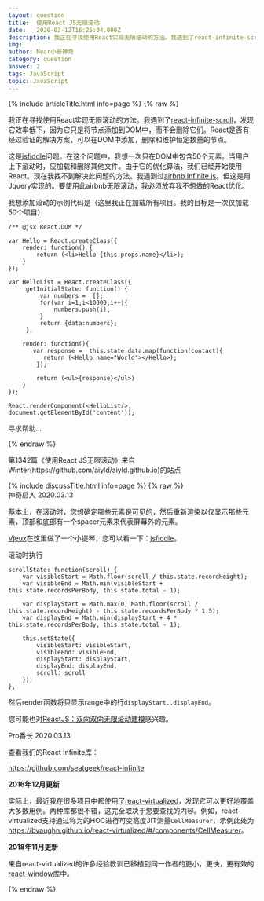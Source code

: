 ```yaml
---
layout: question
title:  使用React JS无限滚动
date:   2020-03-12T16:25:04.000Z
description: 我正在寻找使用React实现无限滚动的方法。我遇到了react-infinite-scroll，发现它效率低下，因为它只是将节点添加到DOM中，而不会删除...
img: 
author: Near小哥神奇
category: question
answer: 2
tags: JavaScript
topic: JavaScript
---
```

<div class="article-root">
  <div class="article">
    {% include articleTitle.html info=page %}
    {% raw %}
    <div class="article-content"><p><font style="vertical-align: inherit;"><font style="vertical-align: inherit;">我正在寻找使用React实现无限滚动的方法。</font><font style="vertical-align: inherit;">我遇到了</font></font><a href="https://github.com/guillaumervls/react-infinite-scroll"><font style="vertical-align: inherit;"><font style="vertical-align: inherit;">react-infinite-scroll</font></font></a><font style="vertical-align: inherit;"><font style="vertical-align: inherit;">，发现它效率低下，因为它只是将节点添加到DOM中，而不会删除它们。</font><font style="vertical-align: inherit;">React是否有经过验证的解决方案，可以在DOM中添加，删除和维护恒定数量的节点。</font></font></p>

<p><font style="vertical-align: inherit;"><font style="vertical-align: inherit;">这是</font></font><a href="http://jsfiddle.net/rajeevprasanna/d24HR/41/"><font style="vertical-align: inherit;"><font style="vertical-align: inherit;">jsfiddle</font></font></a><font style="vertical-align: inherit;"><font style="vertical-align: inherit;">问题。</font><font style="vertical-align: inherit;">在这个问题中，我想一次只在DOM中包含50个元素。</font><font style="vertical-align: inherit;">当用户上下滚动时，应加载和删除其他文件。</font><font style="vertical-align: inherit;">由于它的优化算法，我们已经开始使用React。</font><font style="vertical-align: inherit;">现在我找不到解决此问题的方法。</font><font style="vertical-align: inherit;">我遇到过</font></font><a href="http://airbnb.github.io/infinity/"><font style="vertical-align: inherit;"><font style="vertical-align: inherit;">airbnb Infinite js</font></font></a><font style="vertical-align: inherit;"><font style="vertical-align: inherit;">。</font><font style="vertical-align: inherit;">但这是用Jquery实现的。</font><font style="vertical-align: inherit;">要使用此airbnb无限滚动，我必须放弃我不想做的React优化。</font></font></p>

<p><font style="vertical-align: inherit;"><font style="vertical-align: inherit;">我想添加滚动的示例代码是（这里我正在加载所有项目。我的目标是一次仅加载50个项目）</font></font></p>

<pre><code>/** @jsx React.DOM */<font></font>
<font></font>
var Hello = React.createClass({<font></font>
    render: function() {<font></font>
        return (&lt;li&gt;Hello {this.props.name}&lt;/li&gt;);<font></font>
    }<font></font>
});<font></font>
<font></font>
var HelloList = React.createClass({ <font></font>
     getInitialState: function() {                            <font></font>
         var numbers =  [];<font></font>
         for(var i=1;i&lt;10000;i++){<font></font>
             numbers.push(i);<font></font>
         }<font></font>
         return {data:numbers};<font></font>
     },<font></font>
<font></font>
    render: function(){<font></font>
       var response =  this.state.data.map(function(contact){          <font></font>
          return (&lt;Hello name="World"&gt;&lt;/Hello&gt;);<font></font>
        });<font></font>
<font></font>
        return (&lt;ul&gt;{response}&lt;/ul&gt;)<font></font>
    }<font></font>
});<font></font>
<font></font>
React.renderComponent(&lt;HelloList/&gt;, document.getElementById('content'));<font></font>
</code></pre>

<p><font style="vertical-align: inherit;"><font style="vertical-align: inherit;">寻求帮助...</font></font></p></div>
    {% endraw %}
  </div>
  <p class="winter_mark">第1342篇《使用React JS无限滚动》来自Winter(https://github.com/aiyld/aiyld.github.io)的站点</p>
  <div class="discuss-wrapper">
    {% include discussTitle.html info=page %}
    {% raw %}
    <div class="discuss-item">
        <div class="discuss-parent">
          <div class="discuss-meta">
            <span class="discuss-user">神奇启人</span>
            <span class="discuss-time">2020.03.13</span>
          </div>
          <div class="discuss-comment"><p><font style="vertical-align: inherit;"><font style="vertical-align: inherit;">基本上，在滚动时，您想确定哪些元素是可见的，然后重新渲染以仅显示那些元素，顶部和底部有一个spacer元素来代表屏幕外的元素。</font></font></p>

<p><a href="https://github.com/vjeux" rel="nofollow noreferrer"><font style="vertical-align: inherit;"><font style="vertical-align: inherit;">Vjeux</font></font></a><font style="vertical-align: inherit;"><font style="vertical-align: inherit;">在这里做了一个小提琴，您可以看一下：</font></font><a href="http://jsfiddle.net/vjeux/KbWJ2/9/" rel="nofollow noreferrer"><font style="vertical-align: inherit;"><font style="vertical-align: inherit;">jsfiddle</font></font></a><font style="vertical-align: inherit;"><font style="vertical-align: inherit;">。</font></font></p>

<p><font style="vertical-align: inherit;"><font style="vertical-align: inherit;">滚动时执行</font></font></p>

<pre><code>scrollState: function(scroll) {<font></font>
    var visibleStart = Math.floor(scroll / this.state.recordHeight);<font></font>
    var visibleEnd = Math.min(visibleStart + this.state.recordsPerBody, this.state.total - 1);<font></font>
<font></font>
    var displayStart = Math.max(0, Math.floor(scroll / this.state.recordHeight) - this.state.recordsPerBody * 1.5);<font></font>
    var displayEnd = Math.min(displayStart + 4 * this.state.recordsPerBody, this.state.total - 1);<font></font>
<font></font>
    this.setState({<font></font>
        visibleStart: visibleStart,<font></font>
        visibleEnd: visibleEnd,<font></font>
        displayStart: displayStart,<font></font>
        displayEnd: displayEnd,<font></font>
        scroll: scroll<font></font>
    });<font></font>
},<font></font>
</code></pre>

<p><font style="vertical-align: inherit;"><font style="vertical-align: inherit;">然后render函数将只显示range中的行</font></font><code>displayStart..displayEnd</code><font style="vertical-align: inherit;"><font style="vertical-align: inherit;">。</font></font></p>

<p><font style="vertical-align: inherit;"><font style="vertical-align: inherit;">您可能也对</font></font><a href="https://stackoverflow.com/questions/20870448/reactjs-modeling-bi-directional-infinite-scrolling"><font style="vertical-align: inherit;"><font style="vertical-align: inherit;">ReactJS：双向双向无限滚动建模</font></font></a><font style="vertical-align: inherit;"><font style="vertical-align: inherit;">感兴趣</font><font style="vertical-align: inherit;">。</font></font></p></div>
        </div></div><div class="discuss-item">
        <div class="discuss-parent">
          <div class="discuss-meta">
            <span class="discuss-user">Pro番长</span>
            <span class="discuss-time">2020.03.13</span>
          </div>
          <div class="discuss-comment"><p><font style="vertical-align: inherit;"><font style="vertical-align: inherit;">查看我们的React Infinite库：</font></font></p>

<p><a href="https://github.com/seatgeek/react-infinite" rel="noreferrer"><font style="vertical-align: inherit;"><font style="vertical-align: inherit;">https://github.com/seatgeek/react-infinite</font></font></a></p>

<p><strong><font style="vertical-align: inherit;"><font style="vertical-align: inherit;">2016年12月更新</font></font></strong></p>

<p><font style="vertical-align: inherit;"><font style="vertical-align: inherit;">实际上</font><font style="vertical-align: inherit;">，最近我在很多项目中</font><font style="vertical-align: inherit;">都使用了</font></font><a href="https://github.com/bvaughn/react-virtualized" rel="noreferrer"><font style="vertical-align: inherit;"><font style="vertical-align: inherit;">react-virtualized</font></font></a><font style="vertical-align: inherit;"><font style="vertical-align: inherit;">，发现它可以更好地覆盖大多数用例。</font><font style="vertical-align: inherit;">两种库都很不错，这完全取决于您要查找的内容。</font><font style="vertical-align: inherit;">例如，react-virtualized支持通过称为的HOC进行可变高度JIT测量</font></font><code>CellMeasurer</code><font style="vertical-align: inherit;"><font style="vertical-align: inherit;">，示例此处为</font></font><a href="https://bvaughn.github.io/react-virtualized/#/components/CellMeasurer" rel="noreferrer"><font style="vertical-align: inherit;"><font style="vertical-align: inherit;">https://bvaughn.github.io/react-virtualized/#/components/CellMeasurer</font></font></a><font style="vertical-align: inherit;"><font style="vertical-align: inherit;">。</font></font></p>

<p><strong><font style="vertical-align: inherit;"><font style="vertical-align: inherit;">2018年11月更新</font></font></strong></p>

<p><font style="vertical-align: inherit;"><font style="vertical-align: inherit;">来自react-virtualized的许多经验教训已移植到</font><font style="vertical-align: inherit;">同一作者</font><font style="vertical-align: inherit;">的更小，更快，更有效的</font></font><a href="https://github.com/bvaughn/react-window" rel="noreferrer"><font style="vertical-align: inherit;"><font style="vertical-align: inherit;">react-window</font></font></a><font style="vertical-align: inherit;"><font style="vertical-align: inherit;">库中。</font></font></p></div>
        </div></div>
    {% endraw %}
  </div>
<div>

